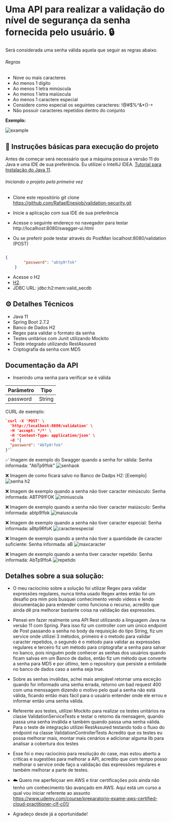 # Uma API para realizar a validação do nível de segurança da senha fornecida pelo usuário. :lock:
Será considerada uma senha válida aquela que seguir as regras abaixo. 

###### Regras
 - Nove ou mais caracteres
 - Ao menos 1 dígito
 - Ao menos 1 letra minúscula
 - Ao menos 1 letra maiúscula
 - Ao menos 1 caractere especial
 - Considere como especial os seguintes caracteres: !@#$%^&*()-+
 - Não possuir caracteres repetidos dentro do conjunto

 **Exemplo:**

![example](https://user-images.githubusercontent.com/80723896/185744384-1a102957-e7db-4ec1-9384-1472f8057985.png)


## :hammer: Instruções básicas para execução do projeto
Antes de começar será necessário que a máquina possua a versão 11 do Java e uma IDE de sua preferência. Eu utilizei o IntelliJ IDEA.
[Tutorial para Instalação do Java 11](https://www.youtube.com/watch?v=bE5GbXgfi8c&t=758s).

###### Iniciando o projeto pela primeira vez

- Clone este repositório
git clone https://github.com/RafaelEnesjob/validation-security.git

- Inicie a aplicação com sua IDE de sua preferência

- Acesse o seguinte endereço no navegador para testar
http://localhost:8080/swagger-ui.html

- Ou se preferir pode testar através do PostMan
localhost:8080/validation (POST)

``` json

{      
        "password": "abtp9!fok"
    }

```



- Acesse o H2
- [H2](http://localhost:8080/h2-console/login.jsp?jsessionid=55c3678c0293261b804c5fbbaa97f7b6).
- JDBC URL: jdbc:h2:mem:valid_secdb


## :gear: Detalhes Técnicos
- Java 11
- Spring Boot 2.7.2
- Banco de Dados H2
- Regex para validar o formato da senha
- Testes unitários com Junit utilizando Mockito
- Teste integrado utilizando RestAssured
- Criptografia da senha com MD5

## Documentação da API

- Inserindo uma senha para verificar se é válida

| Parâmetro  |  Tipo  | 
| ------------------- | ------------------- |
| password |  String |

CURL de exemplo:


```json
`curl -X 'POST' \
  'http://localhost:8080/validation' \
  -H 'accept: */*' \
  -H 'Content-Type: application/json' \
  -d '{
  "password": "AbTp9!fok"
}'`
```

:white_check_mark: Imagem de exemplo do Swagger quando a senha for válida: 
Senha informada: "AbTp9!fok" 
![senhaok](https://user-images.githubusercontent.com/80723896/185800913-cf508df0-098c-4d9c-b681-fe3f0dccafbd.png)

:x: Imagem de como ficará salvo no Banco de Dadps H2:
[Exemplo]![senha h2](https://user-images.githubusercontent.com/80723896/185799716-c2c7342b-426d-487f-a581-1f82a6184a13.png)

:x: Imagem de exemplo quando a senha não tiver caracter minúsculo:
Senha informada: ABTP9!FOK
![miniuscula](https://user-images.githubusercontent.com/80723896/185801057-7ceb54de-1520-4645-ac8a-6170c632e9b7.png)

:x: Imagem de exemplo quando a senha não tiver caracter maiúsculo:
Senha informada: abtp9!fok
![maiuscula](https://user-images.githubusercontent.com/80723896/185801399-6e2250ab-3e69-44c3-9d08-af7f00c79652.png)

:x: Imagem de exemplo quando a senha não tiver caracter especial:
Senha informada: aBtp9RfoK
![caracterespecial](https://user-images.githubusercontent.com/80723896/185802568-1fe23e6a-d27a-45c9-980f-e944f6760aff.png)

:x: Imagem de exemplo quando a senha não tiver a quantidade de caracter suficiente:
Senha informada: aB
![maxcaracter](https://user-images.githubusercontent.com/80723896/185802822-6f1e1fa5-602b-43e3-befb-d352dc3445a9.png)

:x: Imagem de exemplo quando a senha tiver caracter repetido:
Senha informada: AbTp9!foA
![repetido](https://user-images.githubusercontent.com/80723896/185803165-f202a7f4-919c-4665-8b1f-4e9dfb816ee0.png)

## Detalhes sobre a sua solução:
- O meu raciocínio sobre a solução foi utilizar Regex para validar expressões regulares, nunca tinha usado Regex antes então foi um desafio pra mim pois busquei conhecimento vendo vídeos e lendo documentação para entender como funciona o recurso, acredito que ainda dê pra melhorar bastante coisa na validação das expressões.

- Pensei em fazer realmente uma API Rest utilizando a linguagem Java na versão 11 com Spring. Para isso fiz um controller com um único endpoint de Post passando a senha no body da requisição do tipo String, fiz um service onde utilizei 3 métodos, primeiro é o metodo para validar caracter repetidos, o segundo é o método para validar as expressões regulares e terceiro fiz um método para criptografar a senha para salvar no banco, pois ninguém pode conhecer as senhas dos usuários quando ficam salvas em um Banco de dados, então fiz um método que converte a senha para MD5 e por útlimo, tem o repository que persiste a entidade no banco de dados caso a senha seja true. 

- Sobre as senhas inválidas, achei mais amigável retornar uma exceção quando for informado uma senha errada, retorno um bad request 400 com uma menssagem dizendo o motivo pelo qual a senha não está válida, ficando então mais fácil para o usuário entender onde ele errou e informar então uma senha válida.

- Referente aos testes, utilizei Mockito para realizar os testes unitários na classe ValidationServiceTests e testar o retorno da mensagem, quando passa uma senha inválida e também quando passa uma senha válida. Para o teste de integração utilizei RestAssured testando todo o fluxo do endpoint na classe ValidationControllerTests
Acredito que os testes eu possa melhorar mais, montar mais cenários e adicionar alguma lib para analisar a cobertura dos testes

- Esse foi o meu raciocínio para resolução do case, mas estou aberto a criticas e sugestões para melhorar a API, acredito que com tempo posso melhorar o service onde faço a validação das expressões regulares e também melhorar a parte de testes. 

- :cloud: Quero me aperfeiçoar em AWS e tirar certificações pois ainda não tenho um conhecimento tão avançado em AWS. Aqui está um curso a qual vou iniciar referente ao assunto https://www.udemy.com/course/preparatorio-exame-aws-certified-cloud-practitioner-clf-c01/

- Agradeço desde já a oportunidade!


